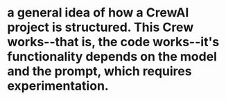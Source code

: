 # a general idea of how a CrewAI project is structured. This Crew works--that is, the code works--it's functionality depends on the model and the prompt, which requires experimentation.